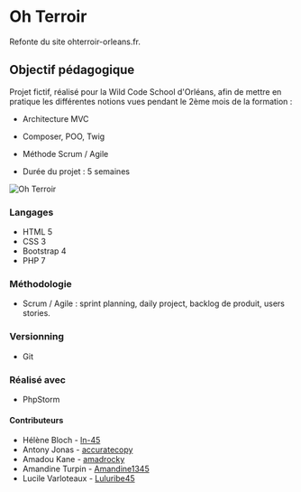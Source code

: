 # Oh Terroir

Refonte du site ohterroir-orleans.fr.

## Objectif pédagogique

Projet fictif, réalisé pour la Wild Code School d'Orléans, afin
de mettre en pratique les différentes notions vues pendant le 2ème mois de la formation :
* Architecture MVC
* Composer, POO, Twig
* Méthode Scrum / Agile

* Durée du projet : 5 semaines

![Oh Terroir](https://drive.google.com/uc?export=view&id=1jfyHSQEG9bvdQh7m40Wqk7xGQ6wBJKwi)

### Langages
* HTML 5
* CSS 3
* Bootstrap 4
* PHP 7

### Méthodologie
* Scrum / Agile : sprint planning, daily project, backlog de produit, users stories.

### Versionning
* Git

### Réalisé avec
* PhpStorm
 
#### Contributeurs

* Hélène Bloch - [ln-45](https://github.com/ln-45)
* Antony Jonas - [accuratecopy](https://github.com/accuratecopy)
* Amadou Kane - [amadrocky](https://github.com/amadrocky)
* Amandine Turpin - [Amandine1345](https://github.com/Amandine1345)
* Lucile Varloteaux - [Luluribe45](https://github.com/Luluribe45)
